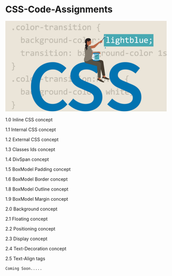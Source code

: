 # CSS-Code-Assignments

![GitHub](https://github.com/shubhamrajput0369/CSS-Code-Assignments/blob/main/CSS%20Images.PNG)

1.0 Inline CSS concept

1.1 Internal CSS concept

1.2 External CSS concept

1.3 Classes Ids concept

1.4 DivSpan concept

1.5 BoxModel Padding concept

1.6 BoxModel Border concept

1.8 BoxModel Outline concept

1.9 BoxModel Margin concept

2.0 Background concept

2.1 Floating concept

2.2 Positioning concept

2.3 Display concept

2.4 Text-Decoration concept

2.5 Text-Align tags

    Coming Soon.....
